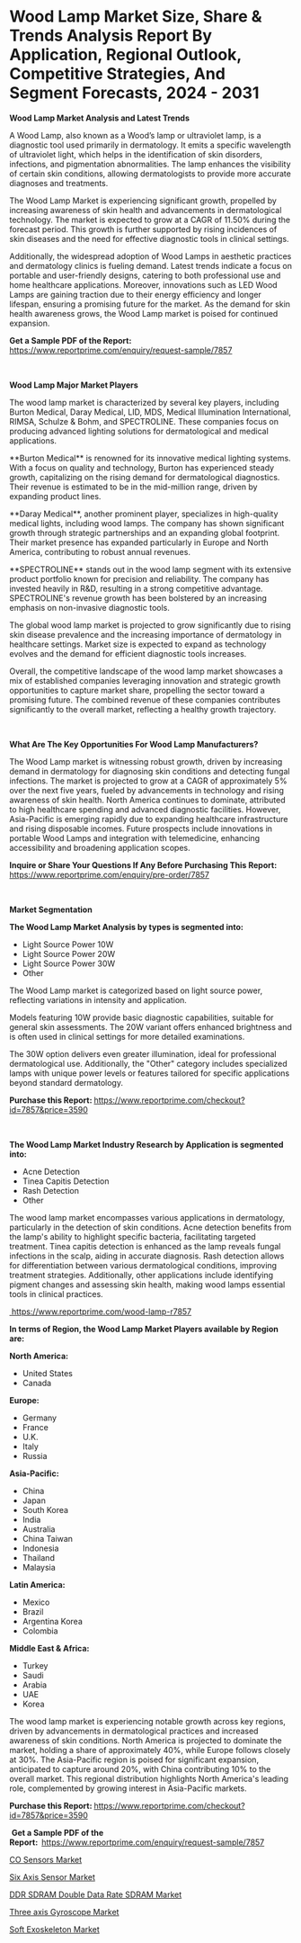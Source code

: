 <p><h1>Wood Lamp Market Size, Share & Trends Analysis Report By Application, Regional Outlook, Competitive Strategies, And Segment Forecasts, 2024 - 2031</h1></p><p><strong>Wood Lamp Market Analysis and Latest Trends</strong></p>
<p><p>A Wood Lamp, also known as a Wood’s lamp or ultraviolet lamp, is a diagnostic tool used primarily in dermatology. It emits a specific wavelength of ultraviolet light, which helps in the identification of skin disorders, infections, and pigmentation abnormalities. The lamp enhances the visibility of certain skin conditions, allowing dermatologists to provide more accurate diagnoses and treatments.</p><p>The Wood Lamp Market is experiencing significant growth, propelled by increasing awareness of skin health and advancements in dermatological technology. The market is expected to grow at a CAGR of 11.50% during the forecast period. This growth is further supported by rising incidences of skin diseases and the need for effective diagnostic tools in clinical settings. </p><p>Additionally, the widespread adoption of Wood Lamps in aesthetic practices and dermatology clinics is fueling demand. Latest trends indicate a focus on portable and user-friendly designs, catering to both professional use and home healthcare applications. Moreover, innovations such as LED Wood Lamps are gaining traction due to their energy efficiency and longer lifespan, ensuring a promising future for the market. As the demand for skin health awareness grows, the Wood Lamp market is poised for continued expansion.</p></p>
<p><strong>Get a Sample PDF of the Report:&nbsp;</strong> <a href="https://www.reportprime.com/enquiry/request-sample/7857?utm_campaign=2012&utm_medium=2&utm_source=Github&utm_content=ia&utm_term=25122024&utm_id=wood-lamp">https://www.reportprime.com/enquiry/request-sample/7857</a></p>
<p>&nbsp;</p>
<p><strong>Wood Lamp Major Market Players</strong></p>
<p><p>The wood lamp market is characterized by several key players, including Burton Medical, Daray Medical, LID, MDS, Medical Illumination International, RIMSA, Schulze & Bohm, and SPECTROLINE. These companies focus on producing advanced lighting solutions for dermatological and medical applications.</p><p>**Burton Medical** is renowned for its innovative medical lighting systems. With a focus on quality and technology, Burton has experienced steady growth, capitalizing on the rising demand for dermatological diagnostics. Their revenue is estimated to be in the mid-million range, driven by expanding product lines.</p><p>**Daray Medical**, another prominent player, specializes in high-quality medical lights, including wood lamps. The company has shown significant growth through strategic partnerships and an expanding global footprint. Their market presence has expanded particularly in Europe and North America, contributing to robust annual revenues.</p><p>**SPECTROLINE** stands out in the wood lamp segment with its extensive product portfolio known for precision and reliability. The company has invested heavily in R&D, resulting in a strong competitive advantage. SPECTROLINE's revenue growth has been bolstered by an increasing emphasis on non-invasive diagnostic tools.</p><p>The global wood lamp market is projected to grow significantly due to rising skin disease prevalence and the increasing importance of dermatology in healthcare settings. Market size is expected to expand as technology evolves and the demand for efficient diagnostic tools increases.</p><p>Overall, the competitive landscape of the wood lamp market showcases a mix of established companies leveraging innovation and strategic growth opportunities to capture market share, propelling the sector toward a promising future. The combined revenue of these companies contributes significantly to the overall market, reflecting a healthy growth trajectory.</p></p>
<p>&nbsp;</p>
<p><strong>What Are The Key Opportunities For Wood Lamp Manufacturers?</strong></p>
<p><p>The Wood Lamp market is witnessing robust growth, driven by increasing demand in dermatology for diagnosing skin conditions and detecting fungal infections. The market is projected to grow at a CAGR of approximately 5% over the next five years, fueled by advancements in technology and rising awareness of skin health. North America continues to dominate, attributed to high healthcare spending and advanced diagnostic facilities. However, Asia-Pacific is emerging rapidly due to expanding healthcare infrastructure and rising disposable incomes. Future prospects include innovations in portable Wood Lamps and integration with telemedicine, enhancing accessibility and broadening application scopes.</p></p>
<p><strong>Inquire or Share Your Questions If Any Before Purchasing This Report:</strong> <a href="https://www.reportprime.com/enquiry/pre-order/7857?utm_campaign=2012&utm_medium=2&utm_source=Github&utm_content=ia&utm_term=25122024&utm_id=wood-lamp">https://www.reportprime.com/enquiry/pre-order/7857</a></p>
<p>&nbsp;</p>
<p><strong>Market Segmentation</strong></p>
<p><strong>The Wood Lamp Market Analysis by types is segmented into:</strong></p>
<p><ul><li>Light Source Power 10W</li><li>Light Source Power 20W</li><li>Light Source Power 30W</li><li>Other</li></ul></p>
<p><p>The Wood Lamp market is categorized based on light source power, reflecting variations in intensity and application. </p><p>Models featuring 10W provide basic diagnostic capabilities, suitable for general skin assessments. The 20W variant offers enhanced brightness and is often used in clinical settings for more detailed examinations. </p><p>The 30W option delivers even greater illumination, ideal for professional dermatological use. Additionally, the "Other" category includes specialized lamps with unique power levels or features tailored for specific applications beyond standard dermatology.</p></p>
<p><strong>Purchase this Report:&nbsp;</strong><a href="https://www.reportprime.com/checkout?id=7857&price=3590&utm_campaign=2012&utm_medium=2&utm_source=Github&utm_content=ia&utm_term=25122024&utm_id=wood-lamp">https://www.reportprime.com/checkout?id=7857&price=3590</a></p>
<p>&nbsp;</p>
<p><strong>The Wood Lamp Market Industry Research by Application is segmented into:</strong></p>
<p><ul><li>Acne Detection</li><li>Tinea Capitis Detection</li><li>Rash Detection</li><li>Other</li></ul></p>
<p><p>The wood lamp market encompasses various applications in dermatology, particularly in the detection of skin conditions. Acne detection benefits from the lamp's ability to highlight specific bacteria, facilitating targeted treatment. Tinea capitis detection is enhanced as the lamp reveals fungal infections in the scalp, aiding in accurate diagnosis. Rash detection allows for differentiation between various dermatological conditions, improving treatment strategies. Additionally, other applications include identifying pigment changes and assessing skin health, making wood lamps essential tools in clinical practices.</p></p>
<p><a href="https://www.reportprime.com/wood-lamp-r7857?utm_campaign=2012&utm_medium=2&utm_source=Github&utm_content=ia&utm_term=25122024&utm_id=wood-lamp">&nbsp;https://www.reportprime.com/wood-lamp-r7857</a></p>
<p><strong>In terms of Region, the Wood Lamp Market Players available by Region are:</strong></p>
<p>
    <p> <strong> North America: </strong>
        <ul>
            <li>United States</li>
            <li>Canada</li>
        </ul>
        </p> 
    <p> <strong> Europe: </strong>
        <ul>
            <li>Germany</li>
            <li>France</li>
            <li>U.K.</li>
            <li>Italy</li>
            <li>Russia</li>
        </ul>
        </p> 
    <p> <strong> Asia-Pacific: </strong>
        <ul>
            <li>China</li>
            <li>Japan</li>
            <li>South Korea</li>
            <li>India</li>
            <li>Australia</li>
            <li>China Taiwan</li>
            <li>Indonesia</li>
            <li>Thailand</li>
            <li>Malaysia</li>
        </ul>
        </p> 
    <p> <strong> Latin America: </strong>
        <ul>
            <li>Mexico</li>
            <li>Brazil</li>
            <li>Argentina Korea</li>
            <li>Colombia</li>
        </ul>
        </p> 
    <p> <strong> Middle East & Africa: </strong>
        <ul>
            <li>Turkey</li>
            <li>Saudi</li>
            <li>Arabia</li>
            <li>UAE</li>
            <li>Korea</li>
        </ul>
    </p>
    </p>
<p><p>The wood lamp market is experiencing notable growth across key regions, driven by advancements in dermatological practices and increased awareness of skin conditions. North America is projected to dominate the market, holding a share of approximately 40%, while Europe follows closely at 30%. The Asia-Pacific region is poised for significant expansion, anticipated to capture around 20%, with China contributing 10% to the overall market. This regional distribution highlights North America's leading role, complemented by growing interest in Asia-Pacific markets.</p></p>
<p><strong>Purchase this Report: </strong><a href="https://www.reportprime.com/checkout?id=7857&price=3590&utm_campaign=2012&utm_medium=2&utm_source=Github&utm_content=ia&utm_term=25122024&utm_id=wood-lamp">https://www.reportprime.com/checkout?id=7857&price=3590</a></p>
<p>&nbsp;<strong>Get a Sample PDF of the Report:&nbsp;&nbsp;</strong><a href="https://www.reportprime.com/enquiry/request-sample/7857?utm_campaign=2012&utm_medium=2&utm_source=Github&utm_content=ia&utm_term=25122024&utm_id=wood-lamp">https://www.reportprime.com/enquiry/request-sample/7857</a></p>
<p><strong></strong></p>
<p><p><a href="https://www.linkedin.com/pulse/c-glance-reports-anmec?utm_campaign=2012&utm_medium=2&utm_source=Github&utm_content=ia&utm_term=25122024&utm_id=wood-lamp">CO Sensors Market</a></p><p><a href="https://www.linkedin.com/pulse/insights-six-axis-sensor-market-2024-2031-growth-segmentation-wyy7f?utm_campaign=2012&utm_medium=2&utm_source=Github&utm_content=ia&utm_term=25122024&utm_id=wood-lamp">Six Axis Sensor Market</a></p><p><a href="https://www.linkedin.com/pulse/investment-opportunities-ddr-sdram-double-data-rate-sector-risk-mkcre?utm_campaign=2012&utm_medium=2&utm_source=Github&utm_content=ia&utm_term=25122024&utm_id=wood-lamp">DDR SDRAM Double Data Rate SDRAM Market</a></p><p><a href="https://www.linkedin.com/pulse/market-insights-evaluating-competitors-three-axis-gyroscope-spdef?utm_campaign=2012&utm_medium=2&utm_source=Github&utm_content=ia&utm_term=25122024&utm_id=wood-lamp">Three axis Gyroscope Market</a></p><p><a href="https://www.linkedin.com/pulse/unlocking-potential-soft-exoskeleton-market-growth-trends-future-tnu3f?utm_campaign=2012&utm_medium=2&utm_source=Github&utm_content=ia&utm_term=25122024&utm_id=wood-lamp">Soft Exoskeleton Market</a></p></p>
